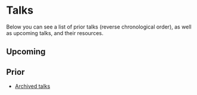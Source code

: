# Talks

Below you can see a list of prior talks (reverse chronological order), as well as upcoming talks, and their resources.

<!--
When adding new entries to the lists, do so in the following format
```
- [YYYY-MM-DD | TALK_TITLE](./PFL_.../notebook.ipynb) by PRESENTER
  - [🎥 Video](link to video), [🗂️ Supporting resources](github_link to folder on main branch)
  - Abstract: ...
```
or, for upcoming talks,
```
- [YYYY-MM-DD | TALK_TITLE](github_link to issue/PR)
  - Abstract: ...
```

-->

## Upcoming

## Prior

- [Archived talks](https://github.com/UU-IMAU/Python-for-lunch-Notebooks/blob/main/archived)
